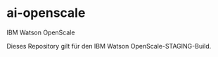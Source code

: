 # ai-openscale
IBM Watson OpenScale

Dieses Repository gilt für den IBM Watson OpenScale-STAGING-Build.
